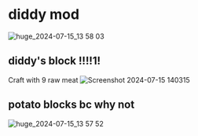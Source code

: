 # diddy mod
![huge_2024-07-15_13 58 03](https://github.com/user-attachments/assets/6af0e2a2-f7e8-48b6-9f42-610249e92d01)
## diddy's block !!!!1!
Craft with 9 raw meat
![Screenshot 2024-07-15 140315](https://github.com/user-attachments/assets/49225990-1cc4-4811-8da9-3fb8f26b3150)

## potato blocks bc why not
![huge_2024-07-15_13 57 52](https://github.com/user-attachments/assets/2270cc25-1fc3-48b3-8a96-d0377d1a4c7e)
